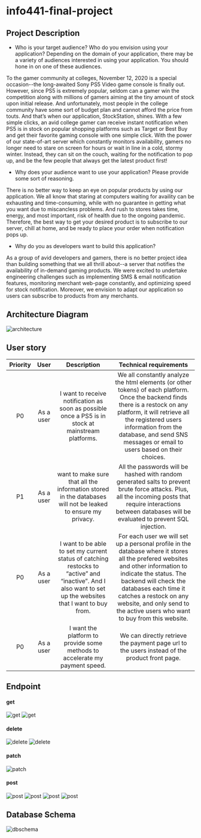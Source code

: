 # info441-final-project

## Project Description

- Who is your target audience?  Who do you envision using your application? Depending on the domain of your application, there may be a variety of audiences interested in using your application.  You should hone in on one of these audiences.

To the gamer community at colleges, November 12, 2020 is a special occasion--the long-awaited Sony PS5 Video game console is finally out. However, since PS5 is extremely popular, seldom can a gamer win the competition along with millions of gamers aiming at the tiny amount of stock upon initial release. And unfortunately, most people in the college community have some sort of budget plan and cannot afford the price from touts. And that’s when our application, StockStation, shines. With a few simple clicks, an avid college gamer can receive instant notification when PS5 is in stock on popular shopping platforms such as Target or Best Buy and get their favorite gaming console with one simple click. With the power of our state-of-art server which constantly monitors availability, gamers no longer need to stare on screen for hours or wait in line in a cold, stormy winter. Instead, they can sit on the couch, waiting for the notification to pop up, and be the few people that always get the latest product first! 

- Why does your audience want to use your application? Please provide some sort of reasoning. 

There is no better way to keep an eye on popular products by using our application. We all know that staring at computers waiting for availity can be exhausting and time-consuming, while with no guarantee in getting what you want due to miscancless problems. And rush to stores takes time, energy, and most important, risk of health due to the ongoing pandemic. Therefore, the best way to get your desired product is to subscribe to our server, chill at home, and be ready to place your order when notification pops up. 

- Why do you as developers want to build this application?

As a group of avid developers and gamers, there is no better project idea than building something that we all thrill about--a server that notifies the availability of in-demand gaming products. We were excited to undertake engineering challenges such as implementing SMS & email notification features, monitoring merchant web-page constantly, and optimizing speed for stock notification. Moreover, we envision to adapt our application so users can subscribe to products from any merchants. 

## Architecture Diagram
![architecture](/img/architecture.png)

## User story
Priority|User|Description|Technical requirements
:----:|:----:|:-----------:| :----------: 
P0|As a user|I want to receive notification as soon as possible once a PS5 is in stock at mainstream platforms.|We all constantly analyze the html elements (or other tokens) of each platform. Once the backend finds there is a restock on any platform, it will retrieve all the registered users information from the database, and send SNS messages or email to users based on their choices.
P1|As a user| want to make sure that all the information stored in the databases will not be leaked to ensure my privacy.|All the passwords will be hashed with random generated salts to prevent brute force attacks. Plus, all the incoming posts that require interactions between databases will be evaluated to prevent SQL injection.
P0|As a user|I want to be able to set my current status of catching restocks to “active” and “inactive”. And I also want to set up the websites that I want to buy from. |For each user we will set up a personal profile in the database where it stores all the prefered websites and other information to indicate the status. The backend will check the databases each time it catches a restock on any website, and only send to the active users who want to buy from this website.
P0|As a user|I want the platform to provide some methods to accelerate my payment speed.|We can directly retrieve the payment page url to the users instead of the product front page.

## Endpoint

#### get
![get](/img/get_subscribe.png)
![get](/img/get_user_login.png)

#### delete
![delete](/img/delete_session.png)
![delete](/img/delete_subscribe.png)

#### patch
![patch](/img/patch_subscribe.png)

#### post
![post](/img/post_subscribe.png)
![post](/img/post_sessions.png)
![post](/img/post_user.png)
![post](/img/post_user_login.png)
## Database Schema
![dbschema](/img/db_schema.png)
